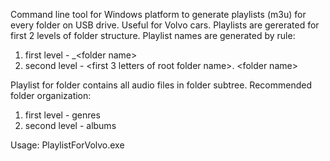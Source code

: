 Command line tool for Windows platform to generate playlists (m3u) for every folder on USB drive. Useful for Volvo cars.
Playlists are gererated for first 2 levels of folder structure. Playlist names are generated by rule:
1. first level - _\<folder name\>
2. second level - \<first 3 letters of root folder name\>. \<folder name\>

Playlist for folder contains all audio files in folder subtree.
Recommended folder organization:
1. first level - genres
2. second level - albums

Usage:
PlaylistForVolvo.exe <Audio collection path> [r]
